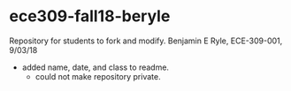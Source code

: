 # ece309-fall18-beryle
Repository for students to fork and modify.
Benjamin E Ryle, ECE-309-001, 9/03/18

- added name, date, and class to readme.
  - could not make repository private.
